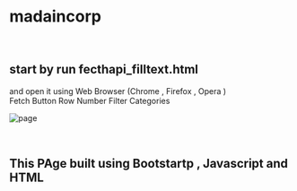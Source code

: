 # madaincorp

</BR>

<h2>start by run  fecthapi_filltext.html</h2> and open it using Web Browser (Chrome , Firefox , Opera )
</br>

<il>
<ui>Fetch Button</ui>
<ui>Row Number</ui>
<ui>Filter Categories</ui>


</il>

![page](https://github.com/Bashar-Othman/madaincorp/assets/26125735/8e4f7e09-9cf0-4f29-baae-d1de113c2ca2)


</br>
<h2>This PAge built using  Bootstartp , Javascript and HTML </h2>
